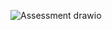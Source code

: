 ![Assessment drawio](https://github.com/user-attachments/assets/66514d20-03b0-4184-9a23-cfd2d0ea6bbc)
